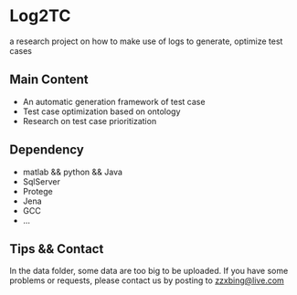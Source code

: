 # Log2TC
a research project on how to make use of logs to generate, optimize test cases
## Main Content
* An automatic generation framework of test case
* Test case optimization based on ontology
* Research on test case prioritization
## Dependency
* matlab && python && Java
* SqlServer
* Protege
* Jena
* GCC
* ...
## Tips && Contact
In the data folder, some data are too big to be uploaded. If you have some problems or requests, please contact us by posting to zzxbing@live.com 
